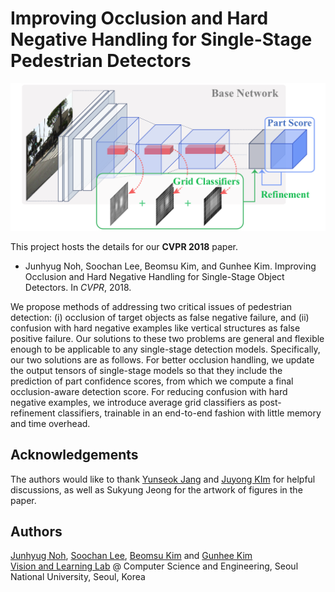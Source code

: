 # Improving Occlusion and Hard Negative Handling for Single-Stage Pedestrian Detectors

<p align="center">
  <img src="./overview.png" width="720">
</p>

This project hosts the details for our **CVPR 2018** paper.

- Junhyug Noh, Soochan Lee, Beomsu Kim, and Gunhee Kim. Improving Occlusion and Hard Negative Handling for Single-Stage Object Detectors. In *CVPR*, 2018.

We propose methods of addressing two critical issues of pedestrian detection: (i) occlusion of target objects as false negative failure, and (ii) confusion with hard negative examples like vertical structures as false positive failure. Our solutions to these two problems are general and flexible enough to be applicable to any single-stage detection models. Specifically, our two solutions are as follows. For better occlusion handling, we update the output tensors of single-stage models so that they include the prediction of part confidence scores, from which we compute a final occlusion-aware detection score. For reducing confusion with hard negative examples, we introduce average grid classifiers as post-refinement classifiers, trainable in an end-to-end fashion with little memory and time overhead.

## Acknowledgements

The authors would like to thank [Yunseok Jang](https://yunseokjang.github.io/) and [Juyong KIm](http://juyongkim.com/) for helpful discussions, as well as Sukyung Jeong for the artwork of figures in the paper.

## Authors

[Junhyug Noh](https://sites.google.com/a/vision.snu.ac.kr/jhnoh/), [Soochan Lee](http://vision.snu.ac.kr/people/soochanlee.html), [Beomsu Kim](http://shuuki4.github.io/myself/) and [Gunhee Kim](http://vision.snu.ac.kr/~gunhee/)\
[Vision and Learning Lab](http://vision.snu.ac.kr/) @ Computer Science and Engineering, Seoul National University, Seoul, Korea
